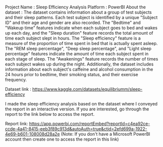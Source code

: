 Project Name : Sleep Efficiency Analysis
Platform : PowerBI
About the dataset : The dataset contains information about a group of test subjects and their sleep patterns. 
Each test subject is identified by a unique "Subject ID" and their age and gender are also recorded. 
The "Bedtime" and "Wakeup time" features indicate when each subject goes to bed and wakes up each day, and the "Sleep duration" feature records 
the total amount of time each subject slept in hours. The "Sleep efficiency" feature is a measure of the proportion of time spent in bed that 
is actually spent asleep. The "REM sleep percentage", "Deep sleep percentage", and "Light sleep percentage" features indicate the amount 
of time each subject spent in each stage of sleep. The "Awakenings" feature records the number of times each subject wakes up during the night. 
Additionally, the dataset includes information about each subject's caffeine and alcohol consumption in the 24 hours prior to bedtime, their smoking status, 
and their exercise frequency.

Dataset link : https://www.kaggle.com/datasets/equilibriumm/sleep-efficiency

I made the sleep efficiency analysis based on the dataset where I conveyed the report in an interactive version.
If you are interested, go through the report to the link below to access the report.

Report link: https://app.powerbi.com/reportEmbed?reportId=c4ea92ce-ccde-4a41-8415-eeb3f89c913d&autoAuth=true&ctid=2efd699a-1922-4e69-b601-108008d28a2e 
(Note: If you don't have a Microsoft PowerBI account then create one to access the report in this link)




